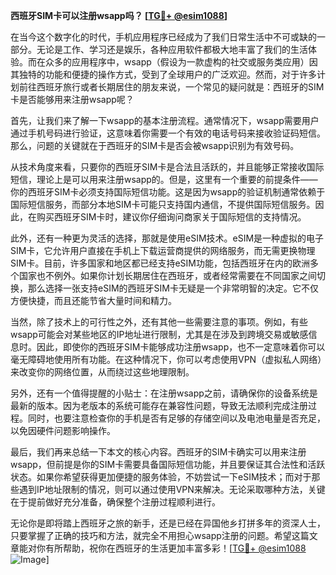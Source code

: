 **西班牙SIM卡可以注册wsapp吗？ [[TG💪+ @esim1088](https://t.me/s/esim1088)]**

在当今这个数字化的时代，手机应用程序已经成为了我们日常生活中不可或缺的一部分。无论是工作、学习还是娱乐，各种应用软件都极大地丰富了我们的生活体验。而在众多的应用程序中，wsapp（假设为一款虚构的社交或服务类应用）因其独特的功能和便捷的操作方式，受到了全球用户的广泛欢迎。然而，对于许多计划前往西班牙旅行或者长期居住的朋友来说，一个常见的疑问就是：西班牙的SIM卡是否能够用来注册wsapp呢？

首先，让我们来了解一下wsapp的基本注册流程。通常情况下，wsapp需要用户通过手机号码进行验证，这意味着你需要一个有效的电话号码来接收验证码短信。那么，问题的关键就在于西班牙的SIM卡是否会被wsapp识别为有效号码。

从技术角度来看，只要你的西班牙SIM卡是合法且活跃的，并且能够正常接收国际短信，理论上是可以用来注册wsapp的。但是，这里有一个重要的前提条件——你的西班牙SIM卡必须支持国际短信功能。这是因为wsapp的验证机制通常依赖于国际短信服务，而部分本地SIM卡可能只支持国内通信，不提供国际短信服务。因此，在购买西班牙SIM卡时，建议你仔细询问商家关于国际短信的支持情况。

此外，还有一种更为灵活的选择，那就是使用eSIM技术。eSIM是一种虚拟的电子SIM卡，它允许用户直接在手机上下载运营商提供的网络服务，而无需更换物理SIM卡。目前，许多国家和地区都已经支持eSIM功能，包括西班牙在内的欧洲多个国家也不例外。如果你计划长期居住在西班牙，或者经常需要在不同国家之间切换，那么选择一张支持eSIM的西班牙SIM卡无疑是一个非常明智的决定。它不仅方便快捷，而且还能节省大量时间和精力。

当然，除了技术上的可行性之外，还有其他一些需要注意的事项。例如，有些wsapp可能会对某些地区的IP地址进行限制，尤其是在涉及到跨境交易或敏感信息时。因此，即使你的西班牙SIM卡能够成功注册wsapp，也不一定意味着你可以毫无障碍地使用所有功能。在这种情况下，你可以考虑使用VPN（虚拟私人网络）来改变你的网络位置，从而绕过这些地理限制。

另外，还有一个值得提醒的小贴士：在注册wsapp之前，请确保你的设备系统是最新的版本。因为老版本的系统可能存在兼容性问题，导致无法顺利完成注册过程。同时，也要注意检查你的手机是否有足够的存储空间以及电池电量是否充足，以免因硬件问题影响操作。

最后，我们再来总结一下本文的核心内容。西班牙的SIM卡确实可以用来注册wsapp，但前提是你的SIM卡需要具备国际短信功能，并且要保证其合法性和活跃状态。如果你希望获得更加便捷的服务体验，不妨尝试一下eSIM技术；而对于那些遇到IP地址限制的情况，则可以通过使用VPN来解决。无论采取哪种方法，关键在于提前做好充分准备，确保整个注册过程顺利进行。

无论你是即将踏上西班牙之旅的新手，还是已经在异国他乡打拼多年的资深人士，只要掌握了正确的技巧和方法，就完全不用担心wsapp注册的问题。希望这篇文章能对你有所帮助，祝你在西班牙的生活更加丰富多彩！[[TG💪+ @esim1088](https://t.me/s/esim1088) ![Image](https://i.postimg.cc/4NQfJmqS/Snipaste-2025-05-13-00-14-12.png)]